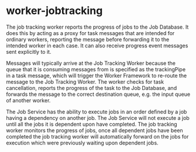 # worker-jobtracking
The job tracking worker reports the progress of jobs to the Job Database. It does this by acting as a proxy for task messages that are
intended for ordinary workers, reporting the message before forwarding it to the intended worker in each case. It can also receive
progress event messages sent explicitly to it.

Messages will typically arrive at the Job Tracking Worker because the queue that it is consuming messages from is specified as the
trackingPipe in a task message, which will trigger the Worker Framework to re-route the message to the Job Tracking Worker. The worker
checks for task cancellation, reports the progress of the task to the Job Database, and forwards the message to the correct destination
queue, e.g. the input queue of another worker.

The Job Service has the ability to execute jobs in an order defined by a job having a dependency on another job.  The Job Service will not execute a job until all the jobs it is dependent upon have completed.  The job tracking worker monitors the progress of jobs, once all dependent jobs have been completed the job tracking worker will automatically forward on the jobs for execution which were previously waiting upon dependent jobs.
